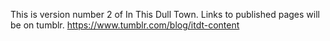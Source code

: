 This is version number 2 of In This Dull Town. Links to published pages will be on tumblr.
<a href="https://www.tumblr.com/blog/itdt-content" target="_blank">https://www.tumblr.com/blog/itdt-content</a>
